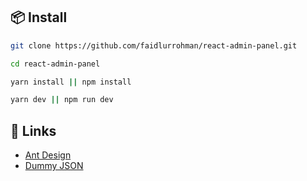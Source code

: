 ## 📦 Install

```bash
git clone https://github.com/faidlurrohman/react-admin-panel.git
```

```bash
cd react-admin-panel
```

```bash
yarn install || npm install
```

```bash
yarn dev || npm run dev
```

## 🔗 Links

- [Ant Design](https://ant.design/)
- [Dummy JSON](https://dummyjson.com/)
